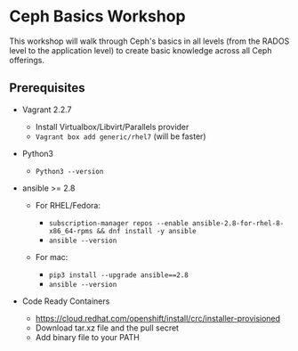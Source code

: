 # Ceph Basics Workshop

This workshop will walk through Ceph's basics in all levels (from the RADOS level to the application level) to create basic knowledge across all Ceph offerings.

## Prerequisites

* Vagrant 2.2.7
  * Install Virtualbox/Libvirt/Parallels provider
  * `Vagrant box add generic/rhel7` (will be faster)

* Python3
  * `Python3 --version`

* ansible >= 2.8
  * For RHEL/Fedora:
    * `subscription-manager repos --enable ansible-2.8-for-rhel-8-x86_64-rpms && dnf install -y ansible`
    * `ansible --version`

  * For mac:
    * `pip3 install --upgrade ansible==2.8`
    * `ansible --version`
  
* Code Ready Containers
  * https://cloud.redhat.com/openshift/install/crc/installer-provisioned
  * Download tar.xz file and the pull secret
  * Add binary file to your PATH